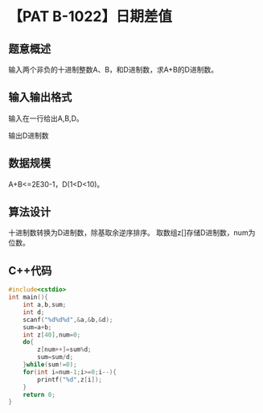 # 【PAT B-1022】日期差值

## 题意概述

输入两个非负的十进制整数A、B，和D进制数，求A+B的D进制数。

## 输入输出格式

输入在一行给出A,B,D。

输出D进制数

## 数据规模

A+B<=2E30-1，D(1<D<10)。

## 算法设计

十进制数转换为D进制数，除基取余逆序排序。
取数组z[]存储D进制数，num为位数。

## C++代码

```cpp
#include<cstdio>
int main(){
    int a,b,sum;
    int d;
    scanf("%d%d%d",&a,&b,&d);
    sum=a+b;
    int z[40],num=0;
    do{
        z[num++]=sum%d;
        sum=sum/d;
    }while(sum!=0);
    for(int i=num-1;i>=0;i--){
        printf("%d",z[i]);
    }
    return 0;
}
```
